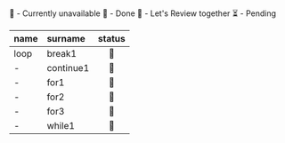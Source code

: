 <!-- ❌💚 -->
🚫 - Currently unavailable
💚 - Done
💛 - Let's Review together
⏳ - Pending


| name |  surname  | status |
| :--- | :-------- | :----: |
| loop | break1    | 🚫     |
| -    | continue1 | 🚫     |
| -    | for1      | 🚫     |
| -    | for2      | 🚫     |
| -    | for3      | 🚫     |
| -    | while1    | 🚫     |
